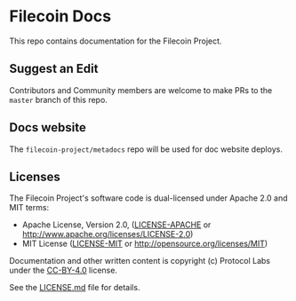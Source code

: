 # Filecoin Docs

This repo contains documentation for the Filecoin Project.

## Suggest an Edit

Contributors and Community members are welcome to make PRs to the `master` branch of this repo.

## Docs website

The `filecoin-project/metadocs` repo will be used for doc website deploys.


## Licenses

The Filecoin Project's software code is dual-licensed under Apache 2.0 and MIT terms:

- Apache License, Version 2.0, ([LICENSE-APACHE](LICENSE-APACHE) or http://www.apache.org/licenses/LICENSE-2.0)
- MIT License ([LICENSE-MIT](LICENSE-MIT) or http://opensource.org/licenses/MIT)

Documentation and other written content is copyright (c) Protocol Labs under the [CC-BY-4.0](https://creativecommons.org/licenses/by/4.0/) license.

See the [LICENSE.md](LICENSE.md) file for details.


